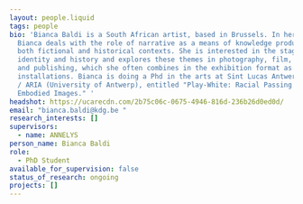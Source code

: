 ```yaml
---
layout: people.liquid
tags: people
bio: 'Bianca Baldi is a South African artist, based in Brussels. In her work
  Bianca deals with the role of narrative as a means of knowledge production in
  both fictional and historical contexts. She is interested in the staging of
  identity and history and explores these themes in photography, film, writing
  and publishing, which she often combines in the exhibition format as
  installations. Bianca is doing a Phd in the arts at Sint Lucas Antwerpen (KdG)
  / ARIA (University of Antwerp), entitled "Play-White: Racial Passing and
  Embodied Images." '
headshot: https://ucarecdn.com/2b75c06c-0675-4946-816d-236b26d0ed0d/
email: "bianca.baldi@kdg.be "
research_interests: []
supervisors:
  - name: ANNELYS
person_name: Bianca Baldi
role:
  - PhD Student
available_for_supervision: false
status_of_research: ongoing
projects: []
---
```

